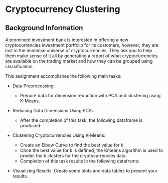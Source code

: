# Cryptocurrency Clustering

## Background Information

A prominent investment bank is interested in offering a new cryptocurrencies investment portfolio for its customers, however, they are lost in the immense universe of cryptocurrencies. They ask you to help them make sense of it all by generating a report of what cryptocurrencies are available on the trading market and how they can be grouped using classification.

This assignment accomplishes the following main tasks:

* Data Preprocessing: 
    - Prepare data for dimension reduction with PCA and clustering using K-Means.
* Reducing Data Dimensions Using PCA: 
    - After the completion of this task, the following dataframe is produced:
    
* Clustering Cryptocurrencies Using K-Means: 
    - Create an Elbow Curve to find the best value for k 
    - Once the best value for k is defined, the Kmeans algorithm is used to predict the k clusters for the cryptocurrencies data. 
    - Completion of this task results in the following dataframe:
    
* Visualizing Results: 
    Create some plots and data tables to present your results.
